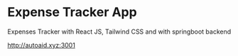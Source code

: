 # Expense Tracker App

Expenses Tracker with React JS, Tailwind CSS and with springboot backend

http://autoaid.xyz:3001
